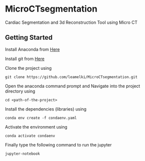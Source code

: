 # MicroCTsegmentation
Cardiac Segmentation and 3d Reconstruction Tool using Micro CT

## Getting Started
Install Anaconda from [Here](https://www.anaconda.com/products/individual)

Install git from [Here](https://git-scm.com/downloads)

Clone the project using  
```
git clone https://github.com/leamelki/MicroCTsegmentation.git
```

Open the anaconda command prompt and Navigate into the project directory using
```
cd <path-of-the-project>
```
Install the dependencies (libraries) using 
```
conda env create -f condaenv.yaml
```
Activate the environment using 
```
conda activate condaenv
```
Finally type the following command to run the jupyter 
```
jupyter-notebook
```
